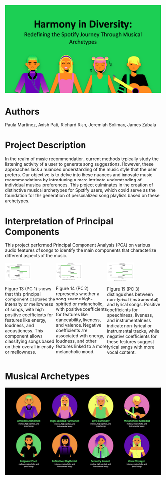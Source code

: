 <img src="title.png">

<h1>Authors</h1>
Paula Martinez, Anish Pati, Richard Rian, Jeremiah Soliman, James Zabala

<h1>Project Description</h1>
In the realm of music recommendation, current methods typically study the listening activity of a user to generate song suggestions. However, these approaches lack a nuanced understanding of the music style that the user prefers. Our objective is to delve into these nuances and innovate music recommendations by introducing a more intricate understanding of individual musical preferences. This project culminates in the creation of distinctive musical archetypes for Spotify users, which could serve as the foundation for the generation of personalized song playlists based on these archetypes.

<h1>Interpretation of Principal Components</h1>
<p>This project performed Principal Component Analysis (PCA) on various audio features of songs to identify the main components that characterize different aspects of the music.</p>
<div style="display: flex; justify-content: space-around; align-items: center;">
    <div>
        <img src="PC1.png" alt="Intensity or Mellowness of Songs" style="width: 50%; height: auto;">
        <p>Figure 13 (PC 1) shows that this principal component captures the intensity or mellowness of songs, with high positive coefficients for features like energy, loudness, and acousticness. This component allows classifying songs based on their overall intensity or mellowness.</p>
    </div>
    <div>
        <img src="PC2.png" alt="High-Spirited or Melancholic Songs" style="width: 50%; height: auto;">
        <p>Figure 14 (PC 2) represents whether a song seems high-spirited or melancholic, with positive coefficients for features like danceability, liveness, and valence. Negative coefficients are associated with energy, loudness, and other features linked to a more melancholic mood.</p>
    </div>
    <div>
        <img src="PC3.png" alt="Non-Lyrical or Lyrical Songs" style="width: 50%; height: auto;">
        <p>Figure 15 (PC 3) distinguishes between non-lyrical (instrumental) and lyrical songs. Positive coefficients for speechiness, liveness, and instrumentalness indicate non-lyrical or instrumental tracks, while negative coefficients for these features suggest lyrical songs with more vocal content.</p>
    </div>
</div>

<h1>Musical Archetypes</h1>
<img src="archetypes.png">
